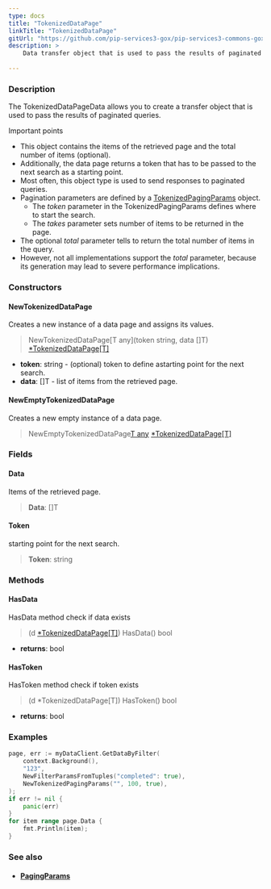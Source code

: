 ```yaml
---
type: docs
title: "TokenizedDataPage"
linkTitle: "TokenizedDataPage"
gitUrl: "https://github.com/pip-services3-gox/pip-services3-commons-gox"
description: > 
    Data transfer object that is used to pass the results of paginated queries.
           
---
```


### Description

The TokenizedDataPageData allows you to create a transfer object that is used to pass the results of paginated queries. 

Important points

- This object contains the items of the retrieved page and the total number of items (optional).
- Additionally, the data page returns a token that has to be passed to the next search as a starting point.
- Most often, this object type is used to send responses to paginated queries.
- Pagination parameters are defined by a [TokenizedPagingParams](../tokenized_paging_params) object.
     - The *token* parameter in the TokenizedPagingParams defines where to start the search.
     - The *takes* parameter sets number of items to be returned in the page.
- The optional *total* parameter tells to return the total number of items in the query.
- However, not all implementations support the *total* parameter, because its generation may lead to severe performance implications.


### Constructors

#### NewTokenizedDataPage
Creates a new instance of a data page and assigns its values.

> NewTokenizedDataPage[T any](token string, data []T) [*TokenizedDataPage[T]]()

- **token**: string - (optional) token to define astarting point for the next search.
- **data**: []T - list of items from the retrieved page.

#### NewEmptyTokenizedDataPage
Creates a new empty instance of a data page.

> NewEmptyTokenizedDataPage[T any]() [*TokenizedDataPage[T]]()


### Fields

<span class="hide-title-link">

#### Data
Items of the retrieved page.
> **Data**: []T

#### Token
starting point for the next search.
> **Token**: string


</span>

### Methods

#### HasData
HasData method check if data exists

> (d [*TokenizedDataPage[T]]()) HasData() bool

- **returns**: bool

#### HasToken
HasToken method check if token exists

> (d *TokenizedDataPage[T]) HasToken() bool 

- **returns**: bool

### Examples

```go
page, err := myDataClient.GetDataByFilter(
	context.Background(),
	"123",
	NewFilterParamsFromTuples("completed": true),
	NewTokenizedPagingParams("", 100, true),
);
if err != nil {
	panic(err)
}
for item range page.Data {
	fmt.Println(item);
}
```

### See also
- #### [PagingParams](../paging_params)
